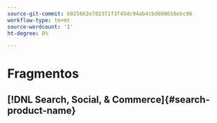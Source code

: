 ```yaml
---
source-git-commit: b025662e7823f1f3f45dc94ab4cbd608658ebc96
workflow-type: tm+mt
source-wordcount: '1'
ht-degree: 0%

---
```

# Fragmentos

## [!DNL Search, Social, & Commerce]{#search-product-name}
